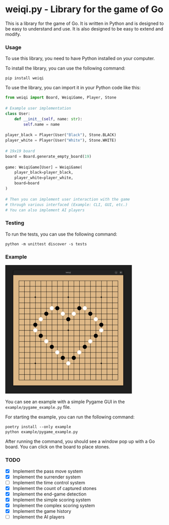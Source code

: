 # weiqi.py - Library for the game of Go

This is a library for the game of Go. It is written in Python and is designed to be easy to understand and use. It is also designed to be easy to extend and modify.

### Usage

To use this library, you need to have Python installed on your computer.

To install the library, you can use the following command:

```
pip install weiqi
```

To use the library, you can import it in your Python code like this:

```python
from weiqi import Board, WeiqiGame, Player, Stone

# Example user implementation
class User:
    def __init__(self, name: str):
        self.name = name

player_black = Player(User("Black"), Stone.BLACK)
player_white = Player(User("White"), Stone.WHITE)

# 19x19 board
board = Board.generate_empty_board(19)

game: WeiqiGame[User] = WeiqiGame(
    player_black=player_black,
    player_white=player_white,
    board=board
)

# Then you can implement user interaction with the game 
# through various interfaced (Example: CLI, GUI, etc.)
# You can also implement AI players
```

### Testing

To run the tests, you can use the following command:

```
python -m unittest discover -s tests
```

### Example

<img src="example/example.png" alt="Example of the library in use" width="400"/>

You can see an example with a simple Pygame GUI in the `example/pygame_example.py` file.

For starting the example, you can run the following command:
```
poetry install --only example
python example/pygame_example.py
```

After running the command, you should see a window pop up with a Go board. You can click on the board to place stones.

### TODO

- [x] Implement the pass move system
- [x] Implement the surrender system
- [ ] Implement the time control system
- [x] Implement the count of captured stones
- [x] Implement the end-game detection
- [x] Implement the simple scoring system
- [x] Implement the complex scoring system
- [x] Implement the game history
- [ ] Implement the AI players